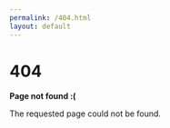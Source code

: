 ```yaml
---
permalink: /404.html
layout: default
---
```



# 404
  
**Page not found :(**
  
The requested page could not be found.
